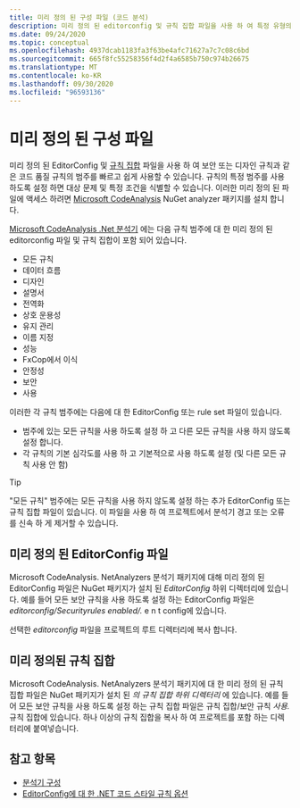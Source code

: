 ```yaml
---
title: 미리 정의 된 구성 파일 (코드 분석)
description: 미리 정의 된 editorconfig 및 규칙 집합 파일을 사용 하 여 특정 유형의 코드 분석을 대상으로 지정 하는 방법에 대해 알아봅니다.
ms.date: 09/24/2020
ms.topic: conceptual
ms.openlocfilehash: 4937dcab1183fa3f63be4afc71627a7c7c08c6bd
ms.sourcegitcommit: 665f8fc55258356f4d2f4a6585b750c974b26675
ms.translationtype: MT
ms.contentlocale: ko-KR
ms.lasthandoff: 09/30/2020
ms.locfileid: "96593136"
---
```

# <a name="predefined-configuration-files"></a>미리 정의 된 구성 파일

미리 정의 된 EditorConfig 및 [규칙 집합](/visualstudio/code-quality/using-rule-sets-to-group-code-analysis-rules) 파일을 사용 하 여 보안 또는 디자인 규칙과 같은 코드 품질 규칙의 범주를 빠르고 쉽게 사용할 수 있습니다. 규칙의 특정 범주를 사용 하도록 설정 하면 대상 문제 및 특정 조건을 식별할 수 있습니다. 이러한 미리 정의 된 파일에 액세스 하려면 [Microsoft CodeAnalysis](https://github.com/dotnet/roslyn-analyzers#microsoftcodeanalysisnetanalyzers) NuGet analyzer 패키지를 설치 합니다.

[Microsoft CodeAnalysis .Net 분석기](https://github.com/dotnet/roslyn-analyzers#microsoftcodeanalysisnetanalyzers) 에는 다음 규칙 범주에 대 한 미리 정의 된 editorconfig 파일 및 규칙 집합이 포함 되어 있습니다.

- 모든 규칙
- 데이터 흐름
- 디자인
- 설명서
- 전역화
- 상호 운용성
- 유지 관리
- 이름 지정
- 성능
- FxCop에서 이식
- 안정성
- 보안
- 사용

이러한 각 규칙 범주에는 다음에 대 한 EditorConfig 또는 rule set 파일이 있습니다.

- 범주에 있는 모든 규칙을 사용 하도록 설정 하 고 다른 모든 규칙을 사용 하지 않도록 설정 합니다.
- 각 규칙의 기본 심각도를 사용 하 고 기본적으로 사용 하도록 설정 (및 다른 모든 규칙 사용 안 함)

> [!TIP]
> "모든 규칙" 범주에는 모든 규칙을 사용 하지 않도록 설정 하는 추가 EditorConfig 또는 규칙 집합 파일이 있습니다. 이 파일을 사용 하 여 프로젝트에서 분석기 경고 또는 오류를 신속 하 게 제거할 수 있습니다.

## <a name="predefined-editorconfig-files"></a>미리 정의 된 EditorConfig 파일

Microsoft CodeAnalysis. NetAnalyzers 분석기 패키지에 대해 미리 정의 된 EditorConfig 파일은 NuGet 패키지가 설치 된 *EditorConfig* 하위 디렉터리에 있습니다. 예를 들어 모든 보안 규칙을 사용 하도록 설정 하는 EditorConfig 파일은 *editorconfig/Securityrules enabled/.* e n t config에 있습니다.

선택한 *editorconfig* 파일을 프로젝트의 루트 디렉터리에 복사 합니다.

## <a name="predefined-rule-sets"></a>미리 정의된 규칙 집합

Microsoft CodeAnalysis. NetAnalyzers 분석기 패키지에 대 한 미리 정의 된 규칙 집합 파일은 NuGet 패키지가 설치 된 *의 규칙 집합 하위 디렉터리* 에 있습니다. 예를 들어 모든 보안 규칙을 사용 하도록 설정 하는 규칙 집합 파일은 규칙 집합/보안 규칙 *사용.* 규칙 집합에 있습니다. 하나 이상의 규칙 집합을 복사 하 여 프로젝트를 포함 하는 디렉터리에 붙여넣습니다.

## <a name="see-also"></a>참고 항목

- [분석기 구성](https://github.com/dotnet/roslyn-analyzers/blob/master/docs/Analyzer%20Configuration.md)
- [EditorConfig에 대 한 .NET 코드 스타일 규칙 옵션](code-style-rule-options.md)
